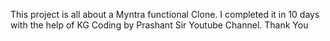 This project is all about a Myntra functional Clone.
I completed it in 10 days with the help of KG Coding by Prashant Sir Youtube Channel.
Thank You
